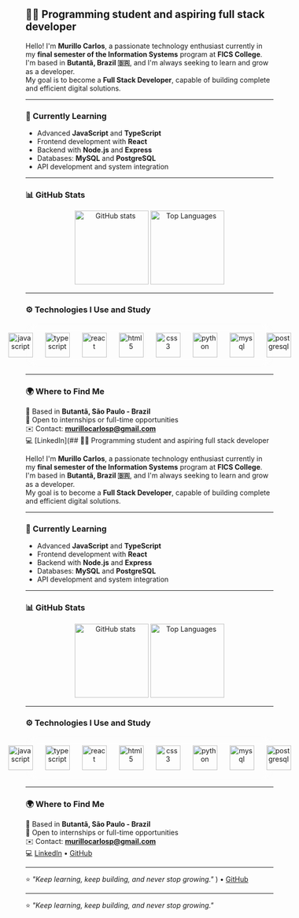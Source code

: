 ## 👨‍💻 Programming student and aspiring full stack developer

Hello! I'm **Murillo Carlos**, a passionate technology enthusiast currently in my **final semester of the Information Systems** program at **FICS College**.  
I'm based in **Butantã, Brazil 🇧🇷**, and I'm always seeking to learn and grow as a developer.  
My goal is to become a **Full Stack Developer**, capable of building complete and efficient digital solutions.

---

### 🧠 Currently Learning
- Advanced **JavaScript** and **TypeScript**
- Frontend development with **React**
- Backend with **Node.js** and **Express**
- Databases: **MySQL** and **PostgreSQL**
- API development and system integration

---

### 📊 GitHub Stats

<div align="center">
  <img src="https://github-readme-stats.vercel.app/api?username=Murillocarlosp&show_icons=true&theme=dracula&include_all_commits=true&count_private=true&hide_border=false" height="150" alt="GitHub stats" />
  <img src="https://github-readme-stats.vercel.app/api/top-langs?username=Murillocarlosp&layout=compact&langs_count=6&theme=dracula&hide_border=false" height="150" alt="Top Languages" />
</div>

---

### ⚙️ Technologies I Use and Study

<div align="center" style="
  display: flex;
  justify-content: center;
  align-items: center;
  gap: 25px;
  padding: 20px;
  background: rgba(255, 255, 255, 0.05);
  backdrop-filter: blur(10px);
  border-radius: 20px;
">
  <img src="https://cdn.jsdelivr.net/gh/devicons/devicon/icons/javascript/javascript-original.svg" height="50" alt="javascript" style="transition: transform 0.2s;" onmouseover="this.style.transform='scale(1.3)'" onmouseout="this.style.transform='scale(1)'" />
  <img src="https://cdn.jsdelivr.net/gh/devicons/devicon/icons/typescript/typescript-original.svg" height="50" alt="typescript" style="transition: transform 0.2s;" onmouseover="this.style.transform='scale(1.3)'" onmouseout="this.style.transform='scale(1)'" />
  <img src="https://cdn.jsdelivr.net/gh/devicons/devicon/icons/react/react-original.svg" height="50" alt="react" style="transition: transform 0.2s;" onmouseover="this.style.transform='scale(1.3)'" onmouseout="this.style.transform='scale(1)'" />
  <img src="https://cdn.jsdelivr.net/gh/devicons/devicon/icons/html5/html5-original.svg" height="50" alt="html5" style="transition: transform 0.2s;" onmouseover="this.style.transform='scale(1.3)'" onmouseout="this.style.transform='scale(1)'" />
  <img src="https://cdn.jsdelivr.net/gh/devicons/devicon/icons/css3/css3-original.svg" height="50" alt="css3" style="transition: transform 0.2s;" onmouseover="this.style.transform='scale(1.3)'" onmouseout="this.style.transform='scale(1)'" />
  <img src="https://cdn.jsdelivr.net/gh/devicons/devicon/icons/python/python-original.svg" height="50" alt="python" style="transition: transform 0.2s;" onmouseover="this.style.transform='scale(1.3)'" onmouseout="this.style.transform='scale(1)'" />
  <img src="https://cdn.jsdelivr.net/gh/devicons/devicon/icons/mysql/mysql-original.svg" height="50" alt="mysql" style="transition: transform 0.2s;" onmouseover="this.style.transform='scale(1.3)'" onmouseout="this.style.transform='scale(1)'" />
  <img src="https://cdn.jsdelivr.net/gh/devicons/devicon/icons/postgresql/postgresql-original.svg" height="50" alt="postgresql" style="transition: transform 0.2s;" onmouseover="this.style.transform='scale(1.3)'" onmouseout="this.style.transform='scale(1)'" />
</div>

---

### 🌍 Where to Find Me
📍 Based in **Butantã, São Paulo - Brazil**  
💼 Open to internships or full-time opportunities  
✉️ Contact: **[murillocarlosp@gmail.com](mailto:murillocarlosp@gmail.com)**  
💻 [LinkedIn](## 👨‍💻 Programming student and aspiring full stack developer

Hello! I'm **Murillo Carlos**, a passionate technology enthusiast currently in my **final semester of the Information Systems** program at **FICS College**.  
I'm based in **Butantã, Brazil 🇧🇷**, and I'm always seeking to learn and grow as a developer.  
My goal is to become a **Full Stack Developer**, capable of building complete and efficient digital solutions.

---

### 🧠 Currently Learning
- Advanced **JavaScript** and **TypeScript**
- Frontend development with **React**
- Backend with **Node.js** and **Express**
- Databases: **MySQL** and **PostgreSQL**
- API development and system integration

---

### 📊 GitHub Stats

<div align="center">
  <img src="https://github-readme-stats.vercel.app/api?username=Murillocarlosp&show_icons=true&theme=dracula&include_all_commits=true&count_private=true&hide_border=false" height="150" alt="GitHub stats" />
  <img src="https://github-readme-stats.vercel.app/api/top-langs?username=Murillocarlosp&layout=compact&langs_count=6&theme=dracula&hide_border=false" height="150" alt="Top Languages" />
</div>

---

### ⚙️ Technologies I Use and Study

<div align="center" style="
  display: flex;
  justify-content: center;
  align-items: center;
  gap: 25px;
  padding: 20px;
  background: rgba(255, 255, 255, 0.05);
  backdrop-filter: blur(10px);
  border-radius: 20px;
">
  <img src="https://cdn.jsdelivr.net/gh/devicons/devicon/icons/javascript/javascript-original.svg" height="50" alt="javascript" style="transition: transform 0.2s;" onmouseover="this.style.transform='scale(1.3)'" onmouseout="this.style.transform='scale(1)'" />
  <img src="https://cdn.jsdelivr.net/gh/devicons/devicon/icons/typescript/typescript-original.svg" height="50" alt="typescript" style="transition: transform 0.2s;" onmouseover="this.style.transform='scale(1.3)'" onmouseout="this.style.transform='scale(1)'" />
  <img src="https://cdn.jsdelivr.net/gh/devicons/devicon/icons/react/react-original.svg" height="50" alt="react" style="transition: transform 0.2s;" onmouseover="this.style.transform='scale(1.3)'" onmouseout="this.style.transform='scale(1)'" />
  <img src="https://cdn.jsdelivr.net/gh/devicons/devicon/icons/html5/html5-original.svg" height="50" alt="html5" style="transition: transform 0.2s;" onmouseover="this.style.transform='scale(1.3)'" onmouseout="this.style.transform='scale(1)'" />
  <img src="https://cdn.jsdelivr.net/gh/devicons/devicon/icons/css3/css3-original.svg" height="50" alt="css3" style="transition: transform 0.2s;" onmouseover="this.style.transform='scale(1.3)'" onmouseout="this.style.transform='scale(1)'" />
  <img src="https://cdn.jsdelivr.net/gh/devicons/devicon/icons/python/python-original.svg" height="50" alt="python" style="transition: transform 0.2s;" onmouseover="this.style.transform='scale(1.3)'" onmouseout="this.style.transform='scale(1)'" />
  <img src="https://cdn.jsdelivr.net/gh/devicons/devicon/icons/mysql/mysql-original.svg" height="50" alt="mysql" style="transition: transform 0.2s;" onmouseover="this.style.transform='scale(1.3)'" onmouseout="this.style.transform='scale(1)'" />
  <img src="https://cdn.jsdelivr.net/gh/devicons/devicon/icons/postgresql/postgresql-original.svg" height="50" alt="postgresql" style="transition: transform 0.2s;" onmouseover="this.style.transform='scale(1.3)'" onmouseout="this.style.transform='scale(1)'" />
</div>

---

### 🌍 Where to Find Me
📍 Based in **Butantã, São Paulo - Brazil**  
💼 Open to internships or full-time opportunities  
✉️ Contact: **[murillocarlosp@gmail.com](mailto:murillocarlosp@gmail.com)**  
💻 [LinkedIn](https://www.linkedin.com/in/murillocarlosp) • [GitHub](https://github.com/Murillocarlosp)

---

⭐ *"Keep learning, keep building, and never stop growing."*
) • [GitHub](https://github.com/Murillocarlosp)

---

⭐ *"Keep learning, keep building, and never stop growing."*
